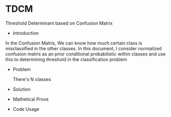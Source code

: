 # TDCM
Threshold Determinant based on Confusion Matrix

- Introduction

 In the Confusion Matrix, We can know how much certain class is misclassified in the other classes.
 In this document, I consider normalized confusion matrix as an prior conditional probabilistic within classes and use this to determining threshold in the classification problem
  - Problem
  
    There's N classes 
  
  - Solution
  
  - Mathetical Prove

- Code Usage
